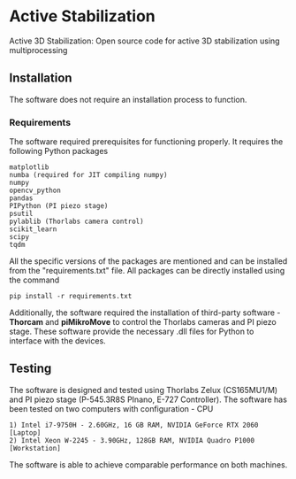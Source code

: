 # Active Stabilization

Active 3D Stabilization: Open source code for active 3D stabilization using multiprocessing

## Installation

The software does not require an installation process to function.

### Requirements
The software required prerequisites for functioning properly.
It requires the following Python packages

    matplotlib
    numba (required for JIT compiling numpy)
    numpy
    opencv_python
    pandas
    PIPython (PI piezo stage)
    psutil
    pylablib (Thorlabs camera control)
    scikit_learn
    scipy
    tqdm

All the specific versions of the packages are mentioned and can be installed from the "requirements.txt" file. All packages can be directly installed using the command 

    pip install -r requirements.txt 

Additionally, the software required the installation of third-party software - **Thorcam** and **piMikroMove** to control the Thorlabs cameras and PI piezo stage. These software provide the necessary .dll files for Python to interface with the devices.

## Testing

The software is designed and tested using Thorlabs Zelux (CS165MU1/M) and PI piezo stage (P-545.3R8S PInano, E-727 Controller).
The software has been tested on two computers with configuration - CPU

	1) Intel i7-9750H - 2.60GHz, 16 GB RAM, NVIDIA GeForce RTX 2060 [Laptop]
    2) Intel Xeon W-2245 - 3.90GHz, 128GB RAM, NVIDIA Quadro P1000 [Workstation]

The software is able to achieve comparable performance on both machines.







